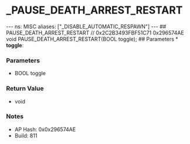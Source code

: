 # _PAUSE_DEATH_ARREST_RESTART

--- ns: MISC aliases: ["_DISABLE_AUTOMATIC_RESPAWN"] --- ## PAUSE_DEATH_ARREST_RESTART  // 0x2C2B3493FBF51C71 0x296574AE void PAUSE_DEATH_ARREST_RESTART(BOOL toggle);   ## Parameters * **toggle**:

### Parameters
* BOOL toggle

### Return Value
* void

### Notes
* AP Hash: 0x0x296574AE
* Build: 811

